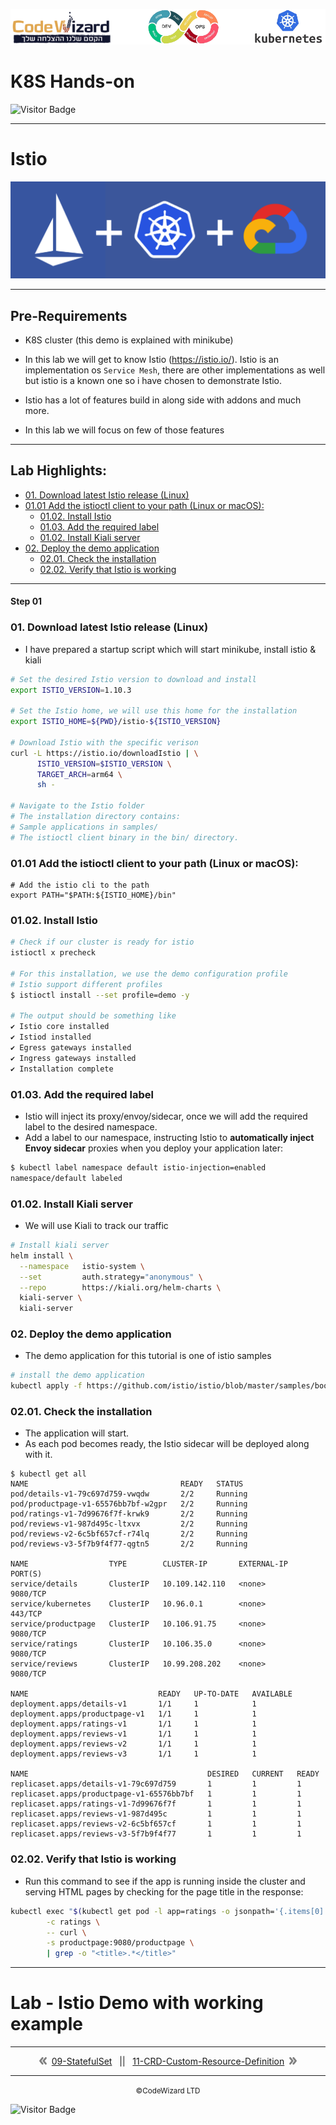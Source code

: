 ![](../../resources/k8s-logos.png)

# K8S Hands-on
![Visitor Badge](https://visitor-badge.laobi.icu/badge?page_id=nirgeier)

---
# Istio
![](../../resources/k8s-istio-gcp.png)

---
## Pre-Requirements 
- K8S cluster (this demo is explained with minikube)

- In this lab we will get to know Istio (https://istio.io/). Istio is an implementation os `Service Mesh`, there are other implementations as well but istio is a known one so i have chosen to demonstrate Istio.
- Istio has a lot of features build in along side with addons and much more.
- In this lab we will focus on few of those features

<!-- inPage TOC start -->

---
## Lab Highlights:
- [01. Download latest Istio release (Linux)](#01-Download-latest-Istio-release-Linux)
- [01.01 Add the istioctl client to your path (Linux or macOS):](#0101-Add-the-istioctl-client-to-your-path-Linux-or-macOS)
  - [01.02. Install Istio](#0102-Install-Istio)
  - [01.03. Add the required label](#0103-Add-the-required-label)
  - [01.02. Install Kiali server](#0102-Install-Kiali-server)
- [02. Deploy the demo application](#02-Deploy-the-demo-application)
  - [02.01. Check the installation](#0201-Check-the-installation)
  - [02.02. Verify that Istio is working](#0202-Verify-that-Istio-is-working)

---

<!-- inPage TOC end -->

#### Step 01

### 01. Download latest Istio release (Linux)
- I have prepared a startup script which will start minikube, install istio & kiali
```sh
# Set the desired Istio version to download and install
export ISTIO_VERSION=1.10.3

# Set the Istio home, we will use this home for the installation
export ISTIO_HOME=${PWD}/istio-${ISTIO_VERSION}

# Download Istio with the specific verison
curl -L https://istio.io/downloadIstio | \
      ISTIO_VERSION=$ISTIO_VERSION \
      TARGET_ARCH=arm64 \
      sh -

# Navigate to the Istio folder
# The installation directory contains:
# Sample applications in samples/
# The istioctl client binary in the bin/ directory.
```
### 01.01 Add the istioctl client to your path (Linux or macOS):
```
# Add the istio cli to the path
export PATH="$PATH:${ISTIO_HOME}/bin"

```

### 01.02. Install Istio
```sh
# Check if our cluster is ready for istio
istioctl x precheck 

# For this installation, we use the demo configuration profile
# Istio support different profiles
$ istioctl install --set profile=demo -y

# The output should be something like
✔ Istio core installed
✔ Istiod installed
✔ Egress gateways installed
✔ Ingress gateways installed
✔ Installation complete
```

### 01.03. Add the required label
- Istio will inject its proxy/envoy/sidecar, once we will add the required label to the desired namespace.
- Add a label to our namespace, instructing Istio to **automatically inject Envoy sidecar** proxies when you deploy your application later:
```sh
$ kubectl label namespace default istio-injection=enabled
namespace/default labeled
```

### 01.02. Install Kiali server
- We will use Kiali to track our traffic
```sh
# Install kiali server
helm install \
  --namespace   istio-system \
  --set         auth.strategy="anonymous" \
  --repo        https://kiali.org/helm-charts \
  kiali-server \
  kiali-server
```

### 02. Deploy the demo application
- The demo application for this tutorial is one of istio samples
```sh
# install the demo application
kubectl apply -f https://github.com/istio/istio/blob/master/samples/bookinfo/platform/kube/bookinfo.yaml
```


### 02.01. Check the installation
- The application will start. 
- As each pod becomes ready, the Istio sidecar will be deployed along with it.
```
$ kubectl get all
NAME                                  READY   STATUS   
pod/details-v1-79c697d759-vwqdw       2/2     Running   
pod/productpage-v1-65576bb7bf-w2gpr   2/2     Running   
pod/ratings-v1-7d99676f7f-krwk9       2/2     Running   
pod/reviews-v1-987d495c-ltxvx         2/2     Running   
pod/reviews-v2-6c5bf657cf-r74lq       2/2     Running   
pod/reviews-v3-5f7b9f4f77-qgtn5       2/2     Running 

NAME                  TYPE        CLUSTER-IP       EXTERNAL-IP   PORT(S)    
service/details       ClusterIP   10.109.142.110   <none>        9080/TCP   
service/kubernetes    ClusterIP   10.96.0.1        <none>        443/TCP    
service/productpage   ClusterIP   10.106.91.75     <none>        9080/TCP   
service/ratings       ClusterIP   10.106.35.0      <none>        9080/TCP   
service/reviews       ClusterIP   10.99.208.202    <none>        9080/TCP   

NAME                             READY   UP-TO-DATE   AVAILABLE   
deployment.apps/details-v1       1/1     1            1           
deployment.apps/productpage-v1   1/1     1            1           
deployment.apps/ratings-v1       1/1     1            1           
deployment.apps/reviews-v1       1/1     1            1           
deployment.apps/reviews-v2       1/1     1            1           
deployment.apps/reviews-v3       1/1     1            1           

NAME                                        DESIRED   CURRENT   READY   
replicaset.apps/details-v1-79c697d759       1         1         1       
replicaset.apps/productpage-v1-65576bb7bf   1         1         1       
replicaset.apps/ratings-v1-7d99676f7f       1         1         1       
replicaset.apps/reviews-v1-987d495c         1         1         1       
replicaset.apps/reviews-v2-6c5bf657cf       1         1         1       
replicaset.apps/reviews-v3-5f7b9f4f77       1         1         1       
```

### 02.02. Verify that Istio is working
- Run this command to see if the app is running inside the cluster and serving HTML pages by checking for the page title in the response:
```sh
kubectl exec "$(kubectl get pod -l app=ratings -o jsonpath='{.items[0].metadata.name}')" \
        -c ratings \
        -- curl \
        -s productpage:9080/productpage \
        | grep -o "<title>.*</title>"
```        

---
# Lab - Istio Demo with working example




<!-- navigation start -->

---

<div align="center">    <img src="../../resources/prev.png">&nbsp;
    <a href="../09-StatefulSet">09-StatefulSet</a>
    &nbsp;&nbsp;||&nbsp;&nbsp;
    <a href="../11-CRD-Custom-Resource-Definition">11-CRD-Custom-Resource-Definition</a>
    &nbsp;<img src="../../resources/next.png">
</div>

---

<div align="center">
    <small>&copy;CodeWizard LTD</small>
</div>

![Visitor Badge](https://visitor-badge.laobi.icu/badge?page_id=nirgeier)

<!-- navigation end -->